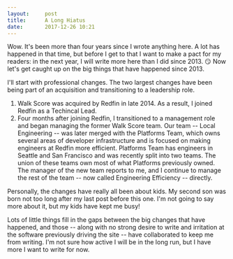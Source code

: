 ```yaml
---
layout:     post
title:      A Long Hiatus
date:       2017-12-26 10:21
---
```


Wow. It's been more than four years since I wrote anything here. A lot
has happened in that time, but before I get to that I want to make a
pact for my readers: in the next year, I will write more here than I
did since 2013. :smirk: Now let's get caught up on the big things that
have happened since 2013.

I'll start with professional changes. The two largest changes have
been being part of an acquisition and transitioning to a leadership
role.
1. Walk Score was acquired by Redfin in late 2014. As a result, I
joined Redfin as a Techincal Lead.
1. Four months after joining Redfin, I transitioned to a management
role and began managing the former Walk Score team. Our team -- Local
Engineering -- was later merged with the Platforms Team, which owns
several areas of developer infrastructure and is focused on making
engineers at Redfin more efficient. Platforms Team has engineers in
Seattle and San Francisco and was recently split into two teams. The
union of these teams own most of what Platforms previously owned. The
manager of the new team reports to me, and I continue to manage the
rest of the team -- now called Engineering Efficiency -- directly.

Personally, the changes have really all been about kids. My second son
was born not too long after my last post before this one. I'm not
going to say more about it, but my kids have kept me busy!

Lots of little things fill in the gaps between the big changes that
have happened, and those -- along with no strong desire to write and
irritation at the software previously driving the site -- have
collaborated to keep me from writing. I'm not sure how active I will
be in the long run, but I have more I want to write for now.
